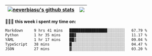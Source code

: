 | <a href="https://github.com/neverbiasu"><img align="center" src="https://github-readme-stats.vercel.app/api?username=neverbiasu&theme=dracula&show_icons=true&hide_border=true&count_private=true" alt="neverbiasu's github stats" /></a> | <a href="https://github.com/neverbiasu"><img align="center" src="https://github-readme-stats.vercel.app/api/top-langs/?username=neverbiasu&theme=dracula&show_icons=true&hide_border=true&layout=compact" /></a> |
| ------------- | ------------- |

👨🏾‍💻 **this week i spent my time on:**
<!--START_SECTION:waka-->

```txt
Markdown     9 hrs 41 mins   █████████████████░░░░░░░░   67.79 %
Python       1 hr 35 mins    ██▓░░░░░░░░░░░░░░░░░░░░░░   11.17 %
YAML         1 hr 17 mins    ██▒░░░░░░░░░░░░░░░░░░░░░░   09.04 %
TypeScript   38 mins         █░░░░░░░░░░░░░░░░░░░░░░░░   04.47 %
JSON         27 mins         ▓░░░░░░░░░░░░░░░░░░░░░░░░   03.20 %
```

<!--END_SECTION:waka-->

